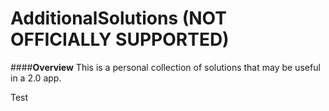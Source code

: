 # AdditionalSolutions (NOT OFFICIALLY SUPPORTED)

####**Overview**
This is a personal collection of solutions that may be useful in a 2.0 app.

Test